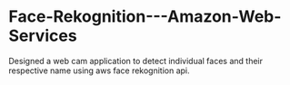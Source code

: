 # Face-Rekognition---Amazon-Web-Services
Designed a web cam application to detect individual faces and their respective name using aws face rekognition api. 
